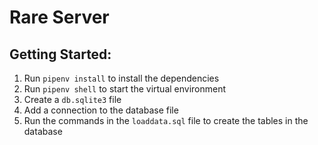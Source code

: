 # Rare Server
<!-- TODO: Add a description of the Rare application -->

## Getting Started:
1. Run `pipenv install` to install the dependencies
2. Run `pipenv shell` to start the virtual environment
3. Create a `db.sqlite3` file
4. Add a connection to the database file
5. Run the commands in the `loaddata.sql` file to create the tables in the database
<!-- TODO: As more of the project is filled in add the other steps to get this project running -->


